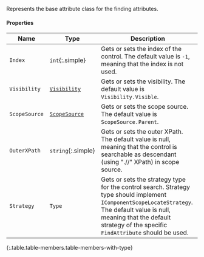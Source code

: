 Represents the base attribute class for the finding attributes.

#### Properties

Name | Type | Description
---- | ---- | -----------
`Index` | `int`{:.simple} | Gets or sets the index of the control. The default value is `-1`, meaning that the index is not used.
`Visibility` | [`Visibility`](#visibility) | Gets or sets the visibility. The default value is `Visibility.Visible`.
`ScopeSource` | [`ScopeSource`](#scopesource) | Gets or sets the scope source. The default value is `ScopeSource.Parent`.
`OuterXPath` | `string`{:.simple} | Gets or sets the outer XPath. The default value is null, meaning that the control is searchable as descendant (using ".//" XPath) in scope source.
`Strategy` | `Type` | Gets or sets the strategy type for the control search. Strategy type should implement `IComponentScopeLocateStrategy`. The default value is null, meaning that the default strategy of the specific `FindAttribute` should be used.
{:.table.table-members.table-members-with-type}